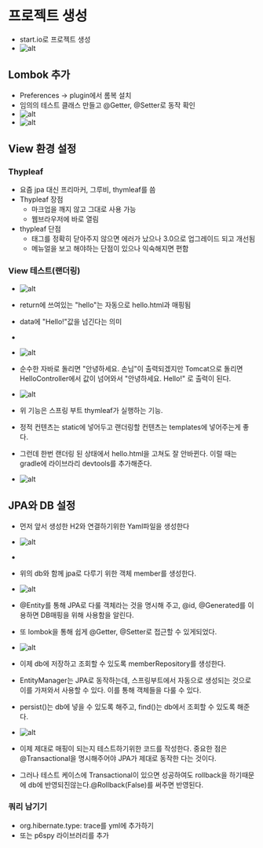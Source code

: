 # 프로젝트 생성
- start.io로 프로젝트 생성
- ![alt](프로젝트생성.JPG)

## Lombok 추가
- Preferences -> plugin에서 롬복 설치 
- 임의의 테스트 클래스 만들고 @Getter, @Setter로 동작 확인
- ![alt](롬복hello.JPG)
- ![alt](helloMain.JPG)

## View 환경 설정

### Thypleaf
- 요즘 jpa 대신 프리마커, 그루비, thymleaf를 씀
- Thypleaf 장점
  - 마크업을 깨지 않고 그대로 사용 가능
  - 웹브라우저에 바로 열림
- thypleaf 단점
  - 태그를 정확히 닫아주지 않으면 에러가 났으나 3.0으로 업그레이드 되고 개선됨
  - 메뉴얼을 보고 해야하는 단점이 있으나 익숙해지면 편함

### View 테스트(랜더링)

- ![alt](helloController.JPG)
- return에 쓰여있는 "hello"는 자동으로 hello.html과 매핑됨
- data에 "Hello!"값을 넘긴다는 의미
- 
- ![alt](hello_html.JPG)
- 순수한 자바로 돌리면 "안녕하세요. 손님"이 출력되겠지만 Tomcat으로 돌리면 HelloController에서 값이 넘어와서 "안녕하세요. Hello!" 로 출력이 된다. 
  
- ![alt](Hello!.JPG)
- 위 기능은 스프링 부트 thymleaf가 실행하는 기능. 

- 정적 컨텐츠는 static에 넣어두고 랜더링할 컨텐츠는 templates에 넣어주는게 좋다.  
  
- 그런데 한번 랜더링 된 상태에서 hello.html을 고쳐도 잘 안바뀐다. 이럴 때는 gradle에 라이브라리 devtools를 추가해준다.
- ![alt](devtools.JPG)

## JPA와 DB 설정
- 먼저 앞서 생성한 H2와 연결하기위한 Yaml파일을 생성한다
- ![alt](yaml파일.JPG)
- 
- 위의 db와 함께 jpa로 다루기 위한 객체 member를 생성한다.
- ![alt](member.JPG)
- @Entity를 통해 JPA로 다룰 객체라는 것을 명시해 주고, @id, @Generated를 이용하면 DB매핑을 위해 사용함을 알린다.
- 또 lombok을 통해 쉽게 @Getter, @Setter로 접근할 수 있게되었다.

- ![alt](memberRepository.JPG)
- 이제 db에 저장하고 조회할 수 있도록 memberRepository를 생성한다. 
- EntityManager는 JPA로 동작하는데, 스프링부트에서 자동으로 생성되는 것으로 이를 가져와서 사용할 수 있다. 이를 통해 객체들을 다룰 수 있다.
- persist()는 db에 넣을 수 있도록 해주고, find()는 db에서 조회할 수 있도록 해준다. 

- ![alt](멤버연동테스트.JPG)
- 이제 제대로 매핑이 되는지 테스트하기위한 코드를 작성한다. 중요한 점은 @Transactional을 명시해주어야 JPA가 제대로 동작한 다는 것이다.
- 그러나 테스트 케이스에 Transactional이 있으면 성공하여도 rollback을 하기때문에 db에 반영되진않는다.@Rollback(False)를 써주면 반영된다. 

### 쿼리 남기기
- org.hibernate.type: trace를 yml에 추가하기
- 또는 p6spy 라이브러리를 추가